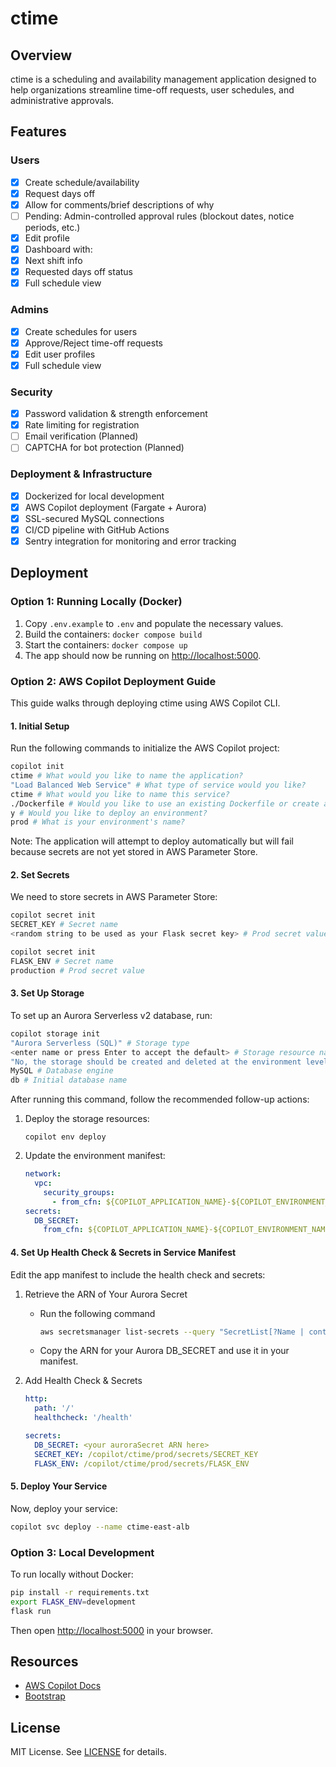 # ctime

## Overview

ctime is a scheduling and availability management application designed to help organizations streamline time-off requests, user schedules, and administrative approvals.

## Features

### Users

- [x] Create schedule/availability
- [x] Request days off
- [x] Allow for comments/brief descriptions of why
- [ ] Pending: Admin-controlled approval rules (blockout dates, notice periods, etc.)
- [x] Edit profile
- [x] Dashboard with:
- [x] Next shift info
- [x] Requested days off status
- [x] Full schedule view

### Admins

- [x] Create schedules for users
- [x] Approve/Reject time-off requests
- [x] Edit user profiles
- [x] Full schedule view

### Security

- [x] Password validation & strength enforcement
- [x] Rate limiting for registration
- [ ] Email verification (Planned)
- [ ] CAPTCHA for bot protection (Planned)

### Deployment & Infrastructure

- [x] Dockerized for local development
- [x] AWS Copilot deployment (Fargate + Aurora)
- [x] SSL-secured MySQL connections
- [x] CI/CD pipeline with GitHub Actions
- [x] Sentry integration for monitoring and error tracking

## Deployment

### Option 1: Running Locally (Docker)

1. Copy `.env.example` to `.env` and populate the necessary values.
2. Build the containers: `docker compose build`
3. Start the containers: `docker compose up`
4. The app should now be running on <http://localhost:5000>.

### Option 2: AWS Copilot Deployment Guide

This guide walks through deploying ctime using AWS Copilot CLI.

#### 1. Initial Setup

Run the following commands to initialize the AWS Copilot project:

```bash
copilot init
ctime # What would you like to name the application?
"Load Balanced Web Service" # What type of service would you like?
ctime # What would you like to name this service?
./Dockerfile # Would you like to use an existing Dockerfile or create another?
y # Would you like to deploy an environment?
prod # What is your environment's name?
```

Note: The application will attempt to deploy automatically but will fail because secrets are not yet stored in AWS Parameter Store.

#### 2. Set Secrets

We need to store secrets in AWS Parameter Store:

```bash
copilot secret init
SECRET_KEY # Secret name
<random string to be used as your Flask secret key> # Prod secret value

copilot secret init
FLASK_ENV # Secret name
production # Prod secret value
```

#### 3. Set Up Storage

To set up an Aurora Serverless v2 database, run:

```bash
copilot storage init
"Aurora Serverless (SQL)" # Storage type
<enter name or press Enter to accept the default> # Storage resource name
"No, the storage should be created and deleted at the environment level" # Lifecycle
MySQL # Database engine
db # Initial database name
```

After running this command, follow the recommended follow-up actions:

1. Deploy the storage resources:
  
    `copilot env deploy`

2. Update the environment manifest:

    ```yaml
    network:
      vpc:
        security_groups:
          - from_cfn: ${COPILOT_APPLICATION_NAME}-${COPILOT_ENVIRONMENT_NAME}-ctimeSecurityGroup
    secrets:
      DB_SECRET:
        from_cfn: ${COPILOT_APPLICATION_NAME}-${COPILOT_ENVIRONMENT_NAME}-ctimeAuroraSecret
    ```

#### 4. Set Up Health Check & Secrets in Service Manifest

Edit the app manifest to include the health check and secrets:

1. Retrieve the ARN of Your Aurora Secret

    - Run the following command

      ```bash
      aws secretsmanager list-secrets --query "SecretList[?Name | contains(@, 'Aurora')].{Name:Name, ARN:ARN}" | awk 'BEGIN{ FS=OFS="\t" }{ print $1 }'
      ```

    - Copy the ARN for your Aurora DB_SECRET and use it in your manifest.

2. Add Health Check & Secrets

    ```yaml
    http:
      path: '/'
      healthcheck: '/health'

    secrets:
      DB_SECRET: <your auroraSecret ARN here>
      SECRET_KEY: /copilot/ctime/prod/secrets/SECRET_KEY
      FLASK_ENV: /copilot/ctime/prod/secrets/FLASK_ENV
    ```

#### 5. Deploy Your Service

Now, deploy your service:

```bash
copilot svc deploy --name ctime-east-alb
```

### Option 3: Local Development

To run locally without Docker:

```bash
pip install -r requirements.txt
export FLASK_ENV=development
flask run
```

Then open <http://localhost:5000> in your browser.

## Resources

- [AWS Copilot Docs](https://aws.github.io/copilot-cli/)
- [Bootstrap](https://getbootstrap./com)

## License

MIT License. See [LICENSE](/LICENSE) for details.
